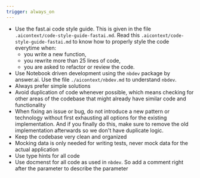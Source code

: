 ```yaml
---
trigger: always_on
---
```


- Use the fast.ai code style guide. This is given in the file `.aicontext/code-style-guide-fastai.md`. Read this `.aicontext/code-style-guide-fastai.md` to know how to properly style the code everytime when:
    - you write a new function,
    - you rewrite more than 25 lines of code,
    - you are asked to refactor or review the code.
- Use Notebook driven development using the `nbdev` package by answer.ai. Use the file `./aicontext/nbdev.md` to understand `nbdev`.
- Always prefer simple solutions
- Avoid duplication of code whenever possible, which means checking for other areas of the codebase that might already have similar code and functionality
- When fixing an issue or bug, do not introduce a new pattern or technology without first exhausting all options for the existing implementation. And if you finally do this, make sure to remove the old implementation afterwards so we don't have duplicate logic.
- Keep the codebase very clean and organized
- Mocking data is only needed for writing tests, never mock data for the actual application
- Use type hints for all code
- Use docmenst for all code as used in `nbdev`. So add a comment right after the parameter to describe the parameter